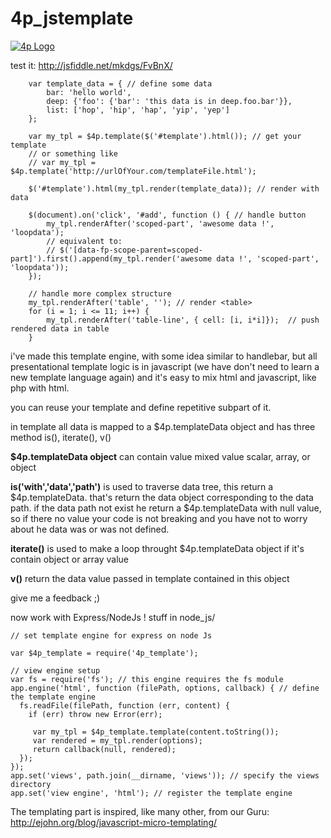 4p_jstemplate
=============
[![4p Logo](https://oupla.bienla.com/mkdgs/4p_logo.png)](http://mkdgs.fr/)

test it:
http://jsfiddle.net/mkdgs/FvBnX/

```
    var template_data = { // define some data
        bar: 'hello world',
        deep: {'foo': {'bar': 'this data is in deep.foo.bar'}},
        list: ['hop', 'hip', 'hap', 'yip', 'yep']
    };

    var my_tpl = $4p.template($('#template').html()); // get your template
    // or something like 
    // var my_tpl = $4p.template('http://urlOfYour.com/templateFile.html'); 
    
    $('#template').html(my_tpl.render(template_data)); // render with data

    $(document).on('click', '#add', function () { // handle button
        my_tpl.renderAfter('scoped-part', 'awesome data !', 'loopdata');
        // equivalent to:  
        // $('[data-fp-scope-parent=scoped-part]').first().append(my_tpl.render('awesome data !', 'scoped-part', 'loopdata'));
    });

    // handle more complex structure
    my_tpl.renderAfter('table', ''); // render <table>
    for (i = 1; i <= 11; i++) {
        my_tpl.renderAfter('table-line', { cell: [i, i*i]});  // push rendered data in table                
    }

```

i've made this template engine, with some idea similar to handlebar, but all presentational template logic is in javascript 
(we have don't need to learn a new template language again) and it's easy to mix html and javascript, like php with html.

you can reuse your template and define repetitive subpart of it.

in template all data is mapped to a $4p.templateData object and has three method is(), iterate(), v()

**$4p.templateData object**
can contain value mixed value scalar, array, or object 

**is('with','data','path')**
is used to traverse data tree, this return a $4p.templateData. 
that's return the data object corresponding to the data path.
if the data path not exist he return a $4p.templateData with null value,
so if there no value your code is not breaking and you have not to worry about he data was or was not defined. 

**iterate()** 
is used to make a loop throught $4p.templateData object if it's contain object or array value   

**v()**
return the data value passed in template contained in this object

give me a feedback  ;)


now work with Express/NodeJs ! 
stuff in node_js/
```
// set template engine for express on node Js

var $4p_template = require('4p_template');

// view engine setup
var fs = require('fs'); // this engine requires the fs module
app.engine('html', function (filePath, options, callback) { // define the template engine
  fs.readFile(filePath, function (err, content) {
    if (err) throw new Error(err);
    
     var my_tpl = $4p_template.template(content.toString());
     var rendered = my_tpl.render(options);
     return callback(null, rendered);
  });
});
app.set('views', path.join(__dirname, 'views')); // specify the views directory
app.set('view engine', 'html'); // register the template engine
```

The templating part is inspired, like many other, from our Guru:
http://ejohn.org/blog/javascript-micro-templating/